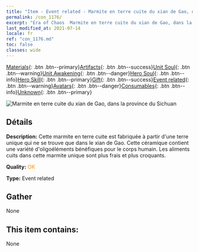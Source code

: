 ```yaml
---
title: "Item - Event related - Marmite en terre cuite du xian de Gao, dans la province du Sichuan"
permalink: /con_1176/
excerpt: "Era of Chaos  Marmite en terre cuite du xian de Gao, dans la province du Sichuan"
last_modified_at: 2021-07-14
locale: fr
ref: "con_1176.md"
toc: false
classes: wide
---
```

 [Materials](/ItemsFR/){: .btn .btn--primary}[Artifacts](/ItemsFR/Artifacts/){: .btn .btn--success}[Unit Soul](/ItemsFR/UnitSoul/){: .btn .btn--warning}[Unit Awakening](/ItemsFR/UnitAwakening/){: .btn .btn--danger}[Hero Soul](/ItemsFR/HeroSoul/){: .btn .btn--info}[Hero Skill](/ItemsFR/HeroSkill/){: .btn .btn--primary}[Gift](/ItemsFR/Gift/){: .btn .btn--success}[Event related](/ItemsFR/Events/){: .btn .btn--warning}[Avatars](/ItemsFR/Avatars/){: .btn .btn--danger}[Consumables](/ItemsFR/Consumables/){: .btn .btn--info}[Unknown](/ItemsFR/Unknown/){: .btn .btn--primary}

 ![Marmite en terre cuite du xian de Gao, dans la province du Sichuan](/images/t/i_81511231.png)

## Détails
 **Description:** Cette marmite en terre cuite est fabriquée à partir d'une terre unique qui ne se trouve que dans le xian de Gao. Cette céramique contient une variété d'oligoéléments bénéfiques pour le corps humain. Les aliments cuits dans cette marmite unique sont plus frais et plus croquants.

 **Quality:** <span style="color: #FF8C00">OK</span>

 **Type:** Event related

## Gather

  None

## This item contains:

  None

